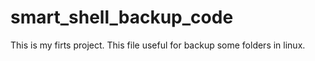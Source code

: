 # smart_shell_backup_code
This is my firts project. This file useful for backup some folders in linux.
